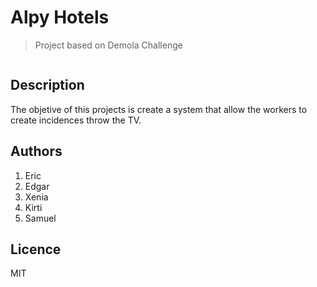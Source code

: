 # Alpy Hotels
> Project based on Demola Challenge

![]()


## Description

The objetive of this projects is create a system that allow the workers to create incidences throw the TV.


## Authors

1. Eric 
2. Edgar
3. Xenia
4. Kirti
5. Samuel
	


## Licence
MIT

